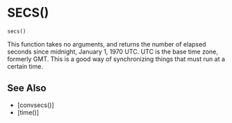 # SECS()
`secs()`

  This function takes no arguments, and returns the number of elapsed seconds since midnight, January 1, 1970 UTC. UTC is the base time zone, formerly GMT. This is a good way of synchronizing things that must run at a certain time.


## See Also
- [convsecs()]
- [time()]

